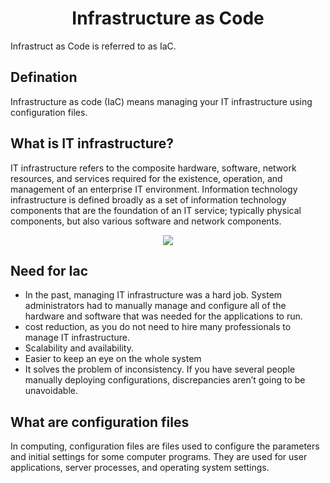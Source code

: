 <h1 align="center">Infrastructure as Code</h1>

Infrastruct as Code is referred to as IaC.

## Defination
  Infrastructure as code (IaC) means managing your IT infrastructure using configuration files.
## What is IT infrastructure?
  IT infrastructure refers to the composite hardware, software, network resources, and services required for the existence, operation, and management of an enterprise IT environment. Information technology infrastructure is defined broadly as a set of information technology components that are the foundation of an IT service; typically physical components, but also various software and network components. 
    <p align="center">
    <img src="https://user-images.githubusercontent.com/73931604/235348374-a80389ce-042b-4163-99d5-b1f6ae786f29.png">
    </p>
    
## Need for Iac
- In the past, managing IT infrastructure was a hard job. System administrators had to manually manage and configure all of the hardware and software that was needed for the applications to run.
- cost reduction, as you do not need to hire many professionals to manage IT infrastructure.
- Scalability and availability.
- Easier to keep an eye on the whole system
- It solves the problem of inconsistency. If you have several people manually deploying configurations, discrepancies aren’t going to be unavoidable.


## What are configuration files
In computing, configuration files are files used to configure the parameters and initial settings for some computer programs. They are used for user applications, server processes, and operating system settings. 

